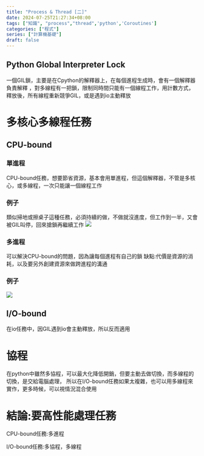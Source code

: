 ```yaml
---
title: "Process & Thread [二]"
date: 2024-07-25T21:27:34+08:00
tags: ["知識", "process","thread",'python','Coroutines']
categories: ["程式"]
series: ["計算機基礎"]
draft: false
---
```


## Python Global Interpreter Lock
一個GIL鎖，主要是在Cpython的解釋器上，在每個進程生成時，會有一個解釋器負責解釋
，對多線程有一把鎖，限制同時間只能有一個線程工作，用計數方式，釋放後，所有線程重新競爭GIL，或是遇到io主動釋放


# 多核心多線程任務
## CPU-bound
### 單進程
CPU-bound任務，想要節省資源，基本會用單進程，但這個解釋器，不管是多核心，或多線程，一次只能讓一個線程工作

### 例子
類似掃地或擦桌子這種任務，必須持續的做，不做就沒進度，但工作到一半，又會被GIL叫停，回來搶鎖再繼續工作
![](/web_img/process_and_thread6.jpg)

### 多進程
可以解決CPU-bound的問題，因為讓每個進程有自己的鎖
缺點:代價是資源的消耗，以及要另外創建資源來做跨進程的溝通

### 例子
![](/web_img/process_and_thread7.jpg)

## I/O-bound
在io任務中，因GIL遇到io會主動釋放，所以反而適用


# 協程
在python中雖然多協程，可以最大化降低開銷，但要主動去做切換，而多線程的切換，是交給電腦處理，
所以在I/O-bound任務如果太複雜，也可以用多線程來實作，更多時候，可以視情況混合使用


# 結論:要高性能處理任務

CPU-bound任務:多進程

I/O-bound任務:多協程，多線程
